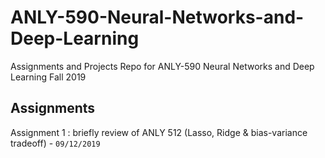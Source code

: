 # ANLY-590-Neural-Networks-and-Deep-Learning
Assignments and Projects Repo for ANLY-590 Neural Networks and Deep Learning Fall 2019

## Assignments 
Assignment 1 : briefly review of ANLY 512 (Lasso, Ridge & bias-variance tradeoff) - `09/12/2019`